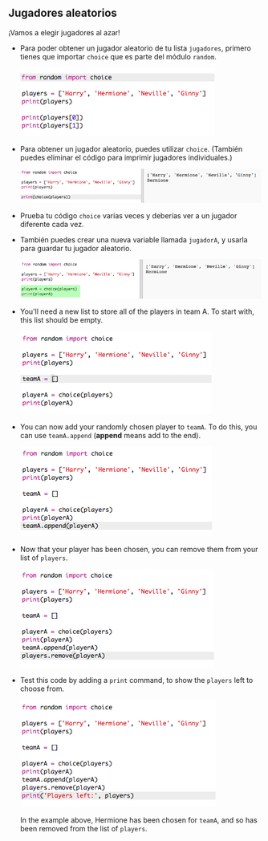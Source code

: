 ## Jugadores aleatorios

¡Vamos a elegir jugadores al azar!

+ Para poder obtener un jugador aleatorio de tu lista `jugadores`, primero tienes que importar `choice` que es parte del módulo `random`.
    
    ![captura de pantalla](images/team-import-random.png)

+ Para obtener un jugador aleatorio, puedes utilizar `choice`. (También puedes eliminar el código para imprimir jugadores individuales.)
    
    ![captura de pantalla](images/team-random-player.png)

+ Prueba tu código `choice` varias veces y deberías ver a un jugador diferente cada vez.

+ También puedes crear una nueva variable llamada `jugadorA`, y usarla para guardar tu jugador aleatorio.
    
    ![captura de pantalla](images/team-random-playerA.png)

+ You'll need a new list to store all of the players in team A. To start with, this list should be empty.
    
    ![screenshot](images/team-teamA.png)

+ You can now add your randomly chosen player to `teamA`. To do this, you can use `teamA.append` (**append** means add to the end).
    
    ![captura de pantalla](images/team-teamA-add.png)

+ Now that your player has been chosen, you can remove them from your list of `players`.
    
    ![screenshot](images/team-players-remove.png)

+ Test this code by adding a `print` command, to show the `players` left to choose from.
    
    ![screenshot](images/team-players-remove-test.png)
    
    In the example above, Hermione has been chosen for `teamA`, and so has been removed from the list of `players`.
